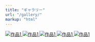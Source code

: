 ```yaml
---
title: "ギャラリー"
url: "/gallery/"
markup: "html"
---
```


<div class="image-grid">
  <a href="https://pbs.twimg.com/media/FZsN64GaAAAPLjd?format=jpg&name=large" target="_blank">
    <img src="https://pbs.twimg.com/media/FZsN64GaAAAPLjd?format=jpg&name=large" alt="作品1">
  </a>
    <a href="https://pbs.twimg.com/media/FcxV1SYakAI4cdG?format=jpg&name=medium" target="_blank">
    <img src="https://pbs.twimg.com/media/FcxV1SYakAI4cdG?format=jpg&name=medium" alt="作品1">
  </a>
      <a href="https://pbs.twimg.com/media/FbJy5ohUUAA54qn?format=jpg&name=large" target="_blank">
    <img src="https://pbs.twimg.com/media/FbJy5ohUUAA54qn?format=jpg&name=large" alt="作品1">
  </a>
      <a href="https://pbs.twimg.com/media/FcxqJ-HaMAQZzPK?format=jpg&name=medium" target="_blank">
    <img src="https://pbs.twimg.com/media/FcxqJ-HaMAQZzPK?format=jpg&name=medium" alt="作品1">
  </a>
      <a href="https://x.com/sakenikomi/status/1715010353300636054" target="_blank">
    <img src="https://pbs.twimg.com/media/F8zw03YacAA1XLE?format=jpg&name=large" alt="作品1">
  </a>
</div>